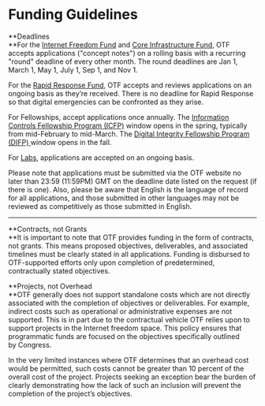 # Funding Guidelines

**Deadlines    
**For the [Internet Freedom Fund](https://www.opentech.fund/requests/internet-freedom-fund) and [Core Infrastructure Fund](https://www.opentech.fund/requests/core-infrastructure-fund), OTF accepts applications \("concept notes"\) on a rolling basis with a recurring "round" deadline of every other month. The round deadlines are Jan 1, March 1, May 1, July 1, Sep 1, and Nov 1.

For the [Rapid Response Fund](https://www.opentech.fund/requests/rapid-response-fund), OTF accepts and reviews applications on an ongoing basis as they’re received. There is no deadline for Rapid Response so that digital emergencies can be confronted as they arise.

For Fellowships, accept applications once annually. The [Information Controls Fellowship Program \(ICFP\)](https://www.opentech.fund/requests/icfp) window opens in the spring, typically from mid-February to mid-March. The [Digital Integrity Fellowship Program \(DIFP\) ](https://www.opentech.fund/fellowships/difp)window opens in the fall.

For [Labs](https://www.opentech.fund/labs), applications are accepted on an ongoing basis.

Please note that applications must be submitted via the OTF website no later than 23:59 \(11:59PM\) GMT on the deadline date listed on the request \(if there is one\). Also, please be aware that English is the language of record for all applications, and those submitted in other languages may not be reviewed as competitively as those submitted in English.

---

**Contracts, not Grants  
**It is important to note that OTF provides funding in the form of contracts, not grants. This means proposed objectives, deliverables, and associated timelines must be clearly stated in all applications. Funding is disbursed to OTF-supported efforts only upon completion of predetermined, contractually stated objectives.

**Projects, not Overhead  
**OTF generally does not support standalone costs which are not directly associated with the completion of objectives or deliverables. For example, indirect costs such as operational or administrative expenses are not supported. This is in part due to the contractual vehicle OTF relies upon to support projects in the Internet freedom space. This policy ensures that programmatic funds are focused on the objectives specifically outlined by Congress.

In the very limited instances where OTF determines that an overhead cost would be permitted, such costs cannot be greater than 10 percent of the overall cost of the project. Projects seeking an exception bear the burden of clearly demonstrating how the lack of such an inclusion will prevent the completion of the project’s objectives.

